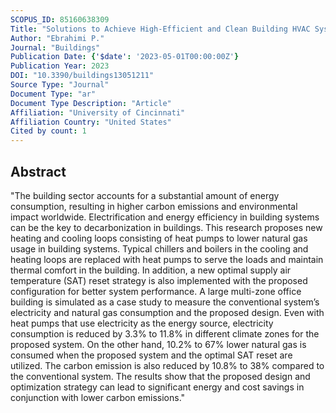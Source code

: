 ```yaml
---
SCOPUS_ID: 85160638309
Title: "Solutions to Achieve High-Efficient and Clean Building HVAC Systems"
Author: "Ebrahimi P."
Journal: "Buildings"
Publication Date: {'$date': '2023-05-01T00:00:00Z'}
Publication Year: 2023
DOI: "10.3390/buildings13051211"
Source Type: "Journal"
Document Type: "ar"
Document Type Description: "Article"
Affiliation: "University of Cincinnati"
Affiliation Country: "United States"
Cited by count: 1
---
```


## Abstract
"The building sector accounts for a substantial amount of energy consumption, resulting in higher carbon emissions and environmental impact worldwide. Electrification and energy efficiency in building systems can be the key to decarbonization in buildings. This research proposes new heating and cooling loops consisting of heat pumps to lower natural gas usage in building systems. Typical chillers and boilers in the cooling and heating loops are replaced with heat pumps to serve the loads and maintain thermal comfort in the building. In addition, a new optimal supply air temperature (SAT) reset strategy is also implemented with the proposed configuration for better system performance. A large multi-zone office building is simulated as a case study to measure the conventional system’s electricity and natural gas consumption and the proposed design. Even with heat pumps that use electricity as the energy source, electricity consumption is reduced by 3.3% to 11.8% in different climate zones for the proposed system. On the other hand, 10.2% to 67% lower natural gas is consumed when the proposed system and the optimal SAT reset are utilized. The carbon emission is also reduced by 10.8% to 38% compared to the conventional system. The results show that the proposed design and optimization strategy can lead to significant energy and cost savings in conjunction with lower carbon emissions."
